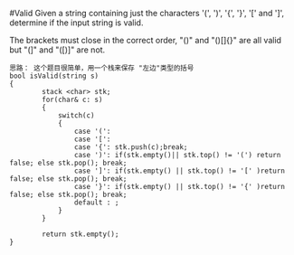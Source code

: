 #Valid
Given a string containing just the characters '(', ')', '{', '}', '[' and ']', determine if the input string is valid.

The brackets must close in the correct order, "()" and "()[]{}" are all valid but "(]" and "([)]" are not.



```
思路： 这个题目很简单，用一个栈来保存 "左边"类型的括号
bool isValid(string s)
{
        stack <char> stk;
        for(char& c: s)
        {
            switch(c)
            {
                case '(':
                case '[':
                case '{': stk.push(c);break;
                case ')': if(stk.empty()|| stk.top() != '(') return false; else stk.pop(); break;
                case ']': if(stk.empty() || stk.top() != '[' )return false; else stk.pop(); break;
                case '}': if(stk.empty() || stk.top() != '{' )return false; else stk.pop(); break;
                default : ;
            }
        }
        
        return stk.empty();
}
```